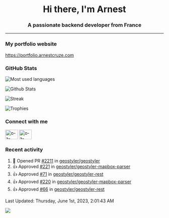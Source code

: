 <h1 align="center">Hi there, I'm Arnest</h1>
<h3 align="center">A passionate backend developer from France</h3>

---

### My portfolio website

https://portfolio.arnestcruze.com

### GitHub Stats

![Most used languages](https://github-readme-stats.vercel.app/api/top-langs/?username=ocruze&langs_count=10&layout=compact&hide=tsql)

![Github Stats](https://github-readme-stats.vercel.app/api?username=ocruze&count_private=true&show_icons=true&title_color=fff&text_color=fff&bg_color=30,36d1dc,904e95)

![Streak](https://github-readme-streak-stats.herokuapp.com/?user=ocruze&)

![Trophies](https://github-profile-trophy.vercel.app/?username=ocruze)

### Connect with me

<p align="left">
  <a href="mailto:o.cruze@live.com" target="blank"><img align="center" src="https://upload.wikimedia.org/wikipedia/commons/d/df/Microsoft_Office_Outlook_%282018%E2%80%93present%29.svg" alt="o-a-cruze" height="30" width="40" /></a>
  <a href="https://linkedin.com/in/o-a-cruze" target="blank"><img align="center" src="https://raw.githubusercontent.com/rahuldkjain/github-profile-readme-generator/master/src/images/icons/Social/linked-in-alt.svg" alt="o-a-cruze" height="30" width="40" /></a>
</p>

### Recent activity

<!--RECENT_ACTIVITY:start-->
1. 💪 Opened PR [#2211](https://github.com/geostyler/geostyler/pull/2211) in [geostyler/geostyler](https://github.com/geostyler/geostyler)
2. 👍 Approved [#221](https://github.com/geostyler/geostyler-mapbox-parser/pull/221#pullrequestreview-1424626332) in [geostyler/geostyler-mapbox-parser](https://github.com/geostyler/geostyler-mapbox-parser)
3. 👍 Approved [#71](https://github.com/geostyler/geostyler-rest/pull/71#pullrequestreview-1424559281) in [geostyler/geostyler-rest](https://github.com/geostyler/geostyler-rest)
4. 👍 Approved [#220](https://github.com/geostyler/geostyler-mapbox-parser/pull/220#pullrequestreview-1424472563) in [geostyler/geostyler-mapbox-parser](https://github.com/geostyler/geostyler-mapbox-parser)
5. 👍 Approved [#66](https://github.com/geostyler/geostyler-rest/pull/66#pullrequestreview-1423925322) in [geostyler/geostyler-rest](https://github.com/geostyler/geostyler-rest)
<!--RECENT_ACTIVITY:end-->

<!--RECENT_ACTIVITY:last_update-->
Last Updated: Thursday, June 1st, 2023, 2:01:43 AM
<!--RECENT_ACTIVITY:last_update_end-->

[![](https://visitcount.itsvg.in/api?id=ocruze&label=Profile%20Views&pretty=false)](https://visitcount.itsvg.in)
